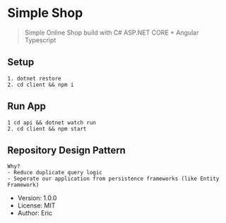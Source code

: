# Simple Shop
> Simple Online Shop build with C# ASP.NET CORE + Angular Typescript
## Setup
```
1. dotnet restore
2. cd client && npm i 

```
## Run App

```
1 cd api && dotnet watch run
2. cd client && npm start
```
## Repository Design Pattern

```
Why?
- Reduce duplicate query logic
- Seperate our application from persistence frameworks (like Entity Framework)
```


- Version: 1.0.0
- License: MIT
- Author: Eric


